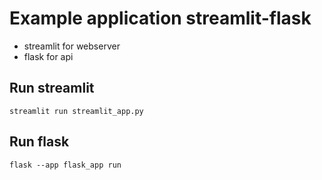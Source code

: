 # Example application streamlit-flask
- streamlit for webserver
- flask for api


## Run streamlit
`streamlit run streamlit_app.py`

## Run flask
`flask --app flask_app run`
